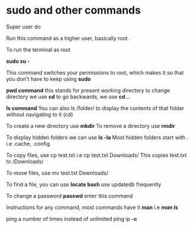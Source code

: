 # sudo and other commands

Super user do

Run this command as a higher user, basically root.

To run the terminal as root

**sudo su -**

This command switches your permissions to root, which makes it so that you don't have to keep using **sudo**

**pwd command** this stands for present working directory to change directory we use **cd** to go backwards, we use **cd ..**

**ls command** You can also ls /folder/ to display the contents of that folder without navigating to it (cd)

To create a new directory use **mkdir** To remove a directory use **rmdir**

To display hidden folders we can use **ls -la** Most hidden folders start with . i.e .cache, .config

To copy files, use cp test.txt i.e cp test.txt Downloads/ This copies test.txt to /Downloads/

To move files, use mv test.txt Downloads/

To find a file, you can use **locate bash** use updatedb frequently

To change a password **passwd** enter this command

Instructions for any command, most commands have it **man** i.e _**man ls**_

ping a number of times instead of unlimited ping ip **-c**
